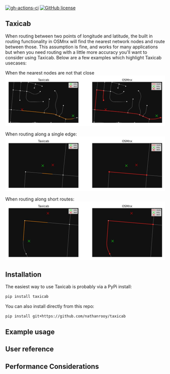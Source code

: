 [![gh-actions-ci](https://img.shields.io/github/workflow/status/nathanrooy/taxicab/ci?style=flat-square)](https://github.com/nathanrooy/taxicab/actions?query=workflow%3Aci)
[![GitHub license](https://img.shields.io/github/license/nathanrooy/taxicab?style=flat-square)](https://github.com/nathanrooy/taxicab/blob/main/LICENSE)

## Taxicab
When routing between two points of longitude and latitude, the built in routing functionality in OSMnx will find the nearest network nodes and route between those. This assumption is fine, and works for many applications but when you need routing with a little more accuracy you'll want to consider using Taxicab. Below are a few examples which highlight Taxicab usecases:

When the nearest nodes are not that close
<img src="https://github.com/nathanrooy/taxicab/blob/main/docs/ex_03.jpg">

When routing along a single edge:
<img src="https://github.com/nathanrooy/taxicab/blob/main/docs/ex_01.jpg">

When routing along short routes:
<img src="https://github.com/nathanrooy/taxicab/blob/main/docs/ex_02.jpg">

## Installation
The easiest way to use Taxicab is probably via a PyPi install:
```sh
pip install taxicab
```
You can also install directly from this repo:
```sh
pip install git+https://github.com/nathanrooy/taxicab
```

## Example usage

## User reference

## Performance Considerations
